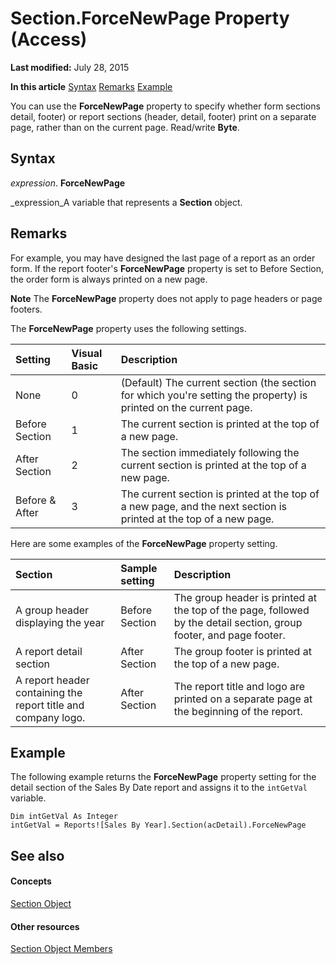 
# Section.ForceNewPage Property (Access)

 **Last modified:** July 28, 2015

 **In this article**
 [Syntax](#sectionSection0)
 [Remarks](#sectionSection1)
 [Example](#sectionSection2)


You can use the  **ForceNewPage** property to specify whether form sections detail, footer) or report sections (header, detail, footer) print on a separate page, rather than on the current page. Read/write **Byte**.


## Syntax
<a name="sectionSection0"> </a>

 _expression_. **ForceNewPage**

 _expression_A variable that represents a  **Section** object.


## Remarks
<a name="sectionSection1"> </a>

For example, you may have designed the last page of a report as an order form. If the report footer's  **ForceNewPage** property is set to Before Section, the order form is always printed on a new page.


 **Note**  The  **ForceNewPage** property does not apply to page headers or page footers.

The  **ForceNewPage** property uses the following settings.



|**Setting**|**Visual Basic**|**Description**|
|:-----|:-----|:-----|
|None|0|(Default) The current section (the section for which you're setting the property) is printed on the current page.|
|Before Section|1|The current section is printed at the top of a new page.|
|After Section|2|The section immediately following the current section is printed at the top of a new page.|
|Before &amp; After|3|The current section is printed at the top of a new page, and the next section is printed at the top of a new page.|
Here are some examples of the  **ForceNewPage** property setting.



|**Section**|**Sample setting**|**Description**|
|:-----|:-----|:-----|
|A group header displaying the year|Before Section|The group header is printed at the top of the page, followed by the detail section, group footer, and page footer.|
|A report detail section|After Section|The group footer is printed at the top of a new page.|
|A report header containing the report title and company logo.|After Section|The report title and logo are printed on a separate page at the beginning of the report.|

## Example
<a name="sectionSection2"> </a>

The following example returns the  **ForceNewPage** property setting for the detail section of the Sales By Date report and assigns it to the `intGetVal` variable.


```
Dim intGetVal As Integer 
intGetVal = Reports![Sales By Year].Section(acDetail).ForceNewPage
```


## See also
<a name="sectionSection2"> </a>


#### Concepts


 [Section Object](9edc5e29-bdd6-7627-230e-ca3812e0414e.md)
#### Other resources


 [Section Object Members](9c145cfa-d2c2-6559-cdd9-63813774c026.md)
